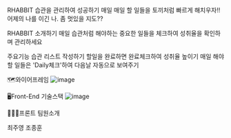 RHABBIT 습관을 관리하여 성공하기
매일 매일 할 일들을 토끼처럼 빠르게 해치우자!!
어제의 나를 이긴 나.
좀 멋있을 지도??

RHABBIT 소개하기
매일 습관처럼 해야하는 중요한 일들을 체크하여 
성취율을 확인하며 관리하세요


주요기능
습관 리스트 작성하기
할일을 완료하면 완료체크하여 성취율 높이기
매일 해야할 일들은 'Daily체크'하여 다음날 자동으로 보여주기

 
🗺와이어프레임
![image](https://user-images.githubusercontent.com/86106738/145660434-1f838d4d-4eb6-4fe9-aeda-64cf4f4b377b.png)



 
 
🖥Front-End 기술스택
![image](https://user-images.githubusercontent.com/86106738/145660455-b7a10913-6835-4a63-a451-44576dca2f57.png)


 

🧑🏻‍💻프론트 팀원소개

최주영
조종훈
 
 
